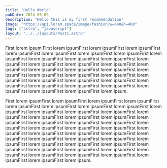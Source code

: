 ```yaml
---
title: "Hello World"
pubDate: 2024-05-09
description: "Hello this is my first recommendation"
image: "https://api.lorem.space/image/fashion?w=640&h=480"
tags: ["astro", "javascript"]
layout: "../../layouts/Posts.astro"
---
```


First lorem ipsum  First lorem ipsumFirst lorem ipsumFirst lorem ipsumFirst lorem ipsumFirst lorem ipsumFirst lorem ipsumFirst lorem ipsumFirst lorem ipsumFirst lorem ipsumFirst lorem ipsumFirst lorem ipsumFirst lorem ipsumFirst lorem ipsumFirst lorem ipsumFirst lorem ipsumFirst lorem ipsumFirst lorem ipsumFirst lorem ipsumFirst lorem ipsumFirst lorem ipsumFirst lorem ipsumFirst lorem ipsumFirst lorem ipsumFirst lorem ipsumFirst lorem ipsumFirst lorem ipsumFirst lorem ipsumFirst lorem ipsumFirst lorem ipsumFirst lorem ipsumFirst lorem ipsumFirst lorem ipsumFirst lorem ipsumFirst lorem ipsumFirst lorem ipsum.

First lorem ipsumFirst lorem ipsumFirst lorem ipsumFirst lorem ipsumFirst lorem ipsumFirst lorem ipsumFirst lorem ipsumFirst lorem ipsumFirst lorem ipsumFirst lorem ipsumFirst lorem ipsumFirst lorem ipsumFirst lorem ipsumFirst lorem ipsumFirst lorem ipsumFirst lorem ipsumFirst lorem ipsumFirst lorem ipsumFirst lorem ipsumFirst lorem ipsumFirst lorem ipsumFirst lorem ipsumFirst lorem ipsumFirst lorem ipsumFirst lorem ipsumFirst lorem ipsumFirst lorem ipsumFirst lorem ipsumFirst lorem ipsumFirst lorem ipsumFirst lorem ipsumFirst lorem ipsumFirst lorem ipsumFirst lorem ipsumFirst lorem ipsumFirst lorem ipsumFirst lorem ipsumFirst lorem ipsumFirst lorem ipsumFirst lorem ipsumFirst lorem ipsumFirst lorem ipsumFirst lorem ipsumFirst lorem ipsumFirst lorem ipsumFirst lorem ipsumFirst lorem ipsum.